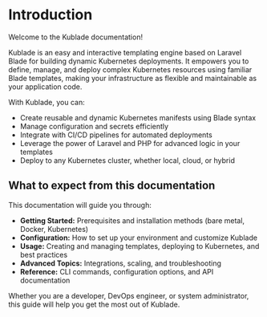 # Introduction

Welcome to the Kublade documentation!

Kublade is an easy and interactive templating engine based on Laravel Blade for building dynamic Kubernetes deployments. It empowers you to define, manage, and deploy complex Kubernetes resources using familiar Blade templates, making your infrastructure as flexible and maintainable as your application code.

With Kublade, you can:

* Create reusable and dynamic Kubernetes manifests using Blade syntax
* Manage configuration and secrets efficiently
* Integrate with CI/CD pipelines for automated deployments
* Leverage the power of Laravel and PHP for advanced logic in your templates
* Deploy to any Kubernetes cluster, whether local, cloud, or hybrid

## What to expect from this documentation[​](#what-to-expect-from-this-documentation "Direct link to What to expect from this documentation")

This documentation will guide you through:

* **Getting Started:** Prerequisites and installation methods (bare metal, Docker, Kubernetes)
* **Configuration:** How to set up your environment and customize Kublade
* **Usage:** Creating and managing templates, deploying to Kubernetes, and best practices
* **Advanced Topics:** Integrations, scaling, and troubleshooting
* **Reference:** CLI commands, configuration options, and API documentation

Whether you are a developer, DevOps engineer, or system administrator, this guide will help you get the most out of Kublade.
